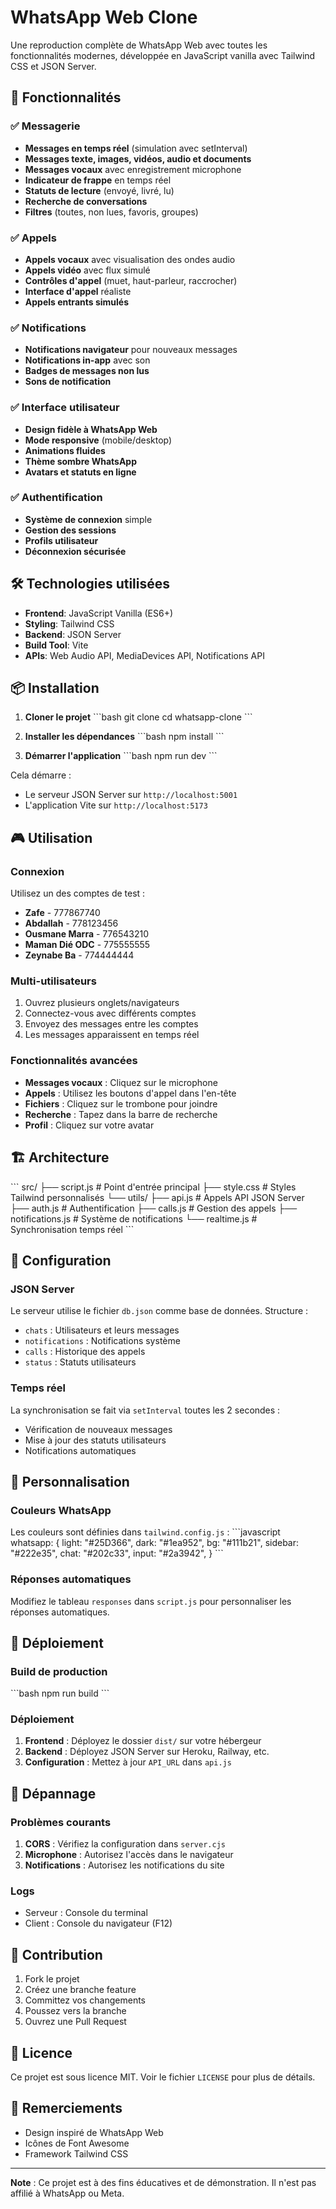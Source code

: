 # WhatsApp Web Clone

Une reproduction complète de WhatsApp Web avec toutes les fonctionnalités modernes, développée en JavaScript vanilla avec Tailwind CSS et JSON Server.

## 🚀 Fonctionnalités

### ✅ Messagerie
- **Messages en temps réel** (simulation avec setInterval)
- **Messages texte, images, vidéos, audio et documents**
- **Messages vocaux** avec enregistrement microphone
- **Indicateur de frappe** en temps réel
- **Statuts de lecture** (envoyé, livré, lu)
- **Recherche de conversations**
- **Filtres** (toutes, non lues, favoris, groupes)

### ✅ Appels
- **Appels vocaux** avec visualisation des ondes audio
- **Appels vidéo** avec flux simulé
- **Contrôles d'appel** (muet, haut-parleur, raccrocher)
- **Interface d'appel** réaliste
- **Appels entrants simulés**

### ✅ Notifications
- **Notifications navigateur** pour nouveaux messages
- **Notifications in-app** avec son
- **Badges de messages non lus**
- **Sons de notification**

### ✅ Interface utilisateur
- **Design fidèle à WhatsApp Web**
- **Mode responsive** (mobile/desktop)
- **Animations fluides**
- **Thème sombre WhatsApp**
- **Avatars et statuts en ligne**

### ✅ Authentification
- **Système de connexion** simple
- **Gestion des sessions**
- **Profils utilisateur**
- **Déconnexion sécurisée**

## 🛠️ Technologies utilisées

- **Frontend**: JavaScript Vanilla (ES6+)
- **Styling**: Tailwind CSS
- **Backend**: JSON Server
- **Build Tool**: Vite
- **APIs**: Web Audio API, MediaDevices API, Notifications API

## 📦 Installation

1. **Cloner le projet**
\`\`\`bash
git clone <repository-url>
cd whatsapp-clone
\`\`\`

2. **Installer les dépendances**
\`\`\`bash
npm install
\`\`\`

3. **Démarrer l'application**
\`\`\`bash
npm run dev
\`\`\`

Cela démarre :
- Le serveur JSON Server sur `http://localhost:5001`
- L'application Vite sur `http://localhost:5173`

## 🎮 Utilisation

### Connexion
Utilisez un des comptes de test :
- **Zafe** - 777867740
- **Abdallah** - 778123456
- **Ousmane Marra** - 776543210
- **Maman Dié ODC** - 775555555
- **Zeynabe Ba** - 774444444

### Multi-utilisateurs
1. Ouvrez plusieurs onglets/navigateurs
2. Connectez-vous avec différents comptes
3. Envoyez des messages entre les comptes
4. Les messages apparaissent en temps réel

### Fonctionnalités avancées
- **Messages vocaux** : Cliquez sur le microphone
- **Appels** : Utilisez les boutons d'appel dans l'en-tête
- **Fichiers** : Cliquez sur le trombone pour joindre
- **Recherche** : Tapez dans la barre de recherche
- **Profil** : Cliquez sur votre avatar

## 🏗️ Architecture

\`\`\`
src/
├── script.js              # Point d'entrée principal
├── style.css              # Styles Tailwind personnalisés
└── utils/
    ├── api.js             # Appels API JSON Server
    ├── auth.js            # Authentification
    ├── calls.js           # Gestion des appels
    ├── notifications.js   # Système de notifications
    └── realtime.js        # Synchronisation temps réel
\`\`\`

## 🔧 Configuration

### JSON Server
Le serveur utilise le fichier `db.json` comme base de données. Structure :
- `chats` : Utilisateurs et leurs messages
- `notifications` : Notifications système
- `calls` : Historique des appels
- `status` : Statuts utilisateurs

### Temps réel
La synchronisation se fait via `setInterval` toutes les 2 secondes :
- Vérification de nouveaux messages
- Mise à jour des statuts utilisateurs
- Notifications automatiques

## 🎨 Personnalisation

### Couleurs WhatsApp
Les couleurs sont définies dans `tailwind.config.js` :
\`\`\`javascript
whatsapp: {
  light: "#25D366",
  dark: "#1ea952",
  bg: "#111b21",
  sidebar: "#222e35",
  chat: "#202c33",
  input: "#2a3942",
}
\`\`\`

### Réponses automatiques
Modifiez le tableau `responses` dans `script.js` pour personnaliser les réponses automatiques.

## 🚀 Déploiement

### Build de production
\`\`\`bash
npm run build
\`\`\`

### Déploiement
1. **Frontend** : Déployez le dossier `dist/` sur votre hébergeur
2. **Backend** : Déployez JSON Server sur Heroku, Railway, etc.
3. **Configuration** : Mettez à jour `API_URL` dans `api.js`

## 🐛 Dépannage

### Problèmes courants
1. **CORS** : Vérifiez la configuration dans `server.cjs`
2. **Microphone** : Autorisez l'accès dans le navigateur
3. **Notifications** : Autorisez les notifications du site

### Logs
- Serveur : Console du terminal
- Client : Console du navigateur (F12)

## 🤝 Contribution

1. Fork le projet
2. Créez une branche feature
3. Committez vos changements
4. Poussez vers la branche
5. Ouvrez une Pull Request

## 📄 Licence

Ce projet est sous licence MIT. Voir le fichier `LICENSE` pour plus de détails.

## 🙏 Remerciements

- Design inspiré de WhatsApp Web
- Icônes de Font Awesome
- Framework Tailwind CSS

---

**Note** : Ce projet est à des fins éducatives et de démonstration. Il n'est pas affilié à WhatsApp ou Meta.
